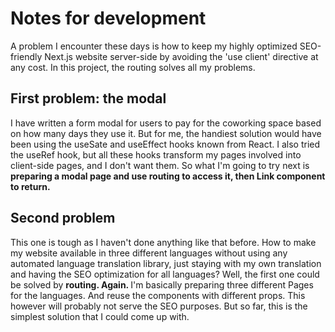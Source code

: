 # Notes for development

A problem I encounter these days is how to keep my highly optimized SEO-friendly Next.js website server-side by avoiding the 'use client' directive at any cost. In this project, the routing solves all my problems. 

## First problem: the modal

I have written a form modal for users to pay for the coworking space based on how many days they use it. But for me, the handiest solution would have been using the useSate and useEffect hooks known from React. I also tried the useRef hook, but all these hooks transform my pages involved into client-side pages, and I don't want them. So what I'm going to try next is <strong> preparing a modal page and use routing to access it, then Link component to return. </strong>

## Second problem

This one is tough as I haven't done anything like that before. How to make my website available in three different languages without using any automated language translation library, just staying with my own translation and having the SEO optimization for all languages? Well, the first one could be solved by <strong> routing. Again. </strong> I'm basically preparing three different Pages for the languages. And reuse the components with different props. This however will probably not serve the SEO purposes. But so far, this is the simplest solution that I could come up with.
